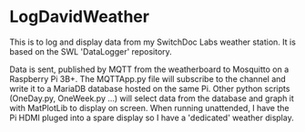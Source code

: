 # LogDavidWeather

This is to log and display data from my SwitchDoc Labs weather station. It is based on the SWL 'DataLogger' repository.

Data is sent, published by MQTT from the weatherboard to Mosquitto on a Raspberry Pi 3B+. The MQTTApp.py file will subscribe to the channel and write it to a MariaDB database hosted on the same Pi.
Other python scripts (OneDay.py, OneWeek.py ...) will select data from the database and graph it with MatPlotLib to display on screen. 
When running unattended, I have the Pi HDMI pluged into a spare display so I have a 'dedicated' weather display.
